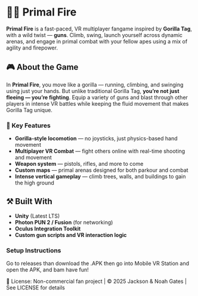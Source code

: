 # 🦍🔥 Primal Fire

**Primal Fire** is a fast-paced, VR multiplayer fangame inspired by **Gorilla Tag**, with a wild twist — **guns**. Climb, swing, launch yourself across dynamic arenas, and engage in primal combat with your fellow apes using a mix of agility and firepower.

## 🎮 About the Game

In **Primal Fire**, you move like a gorilla — running, climbing, and swinging using just your hands. But unlike traditional Gorilla Tag, **you’re not just fleeing — you’re fighting**. Equip a variety of guns and blast through other players in intense VR battles while keeping the fluid movement that makes Gorilla Tag unique.

### 🧠 Key Features
- **Gorilla-style locomotion** — no joysticks, just physics-based hand movement
- **Multiplayer VR Combat** — fight others online with real-time shooting and movement
- **Weapon system** — pistols, rifles, and more to come
- **Custom maps** — primal arenas designed for both parkour and combat
- **Intense vertical gameplay** — climb trees, walls, and buildings to gain the high ground

## ⚒️ Built With
- **Unity** (Latest LTS)
- **Photon PUN 2 / Fusion** (for networking)
- **Oculus Integration Toolkit**
- **Custom gun scripts and VR interaction logic**

### Setup Instructions
Go to releases than download the .APK 
then go into Mobile VR Station and open the APK, and bam have fun!

📄 License: Non-commercial fan project | © 2025 Jackson & Noah Gates | See LICENSE for details
